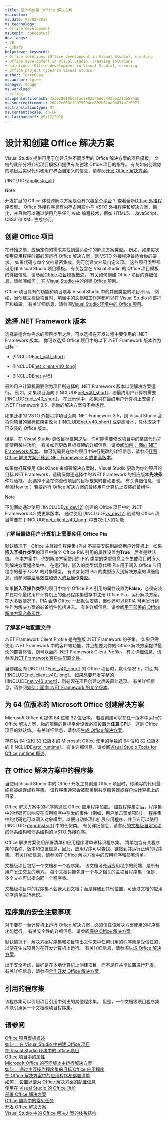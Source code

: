 ```yaml
---
title: 设计和创建 Office 解决方案
ms.custom: ''
ms.date: 02/02/2017
ms.technology:
- office-development
ms.topic: conceptual
dev_langs:
- VB
- CSharp
helpviewer_keywords:
- Office solutions [Office development in Visual Studio], creating
- Office development in Visual Studio, creating solutions
- solutions [Office development in Visual Studio], creating
- Office project types in Visual Studio
author: TerryGLee
ms.author: tglee
manager: douge
ms.workload:
- office
ms.openlocfilehash: 453628910bcafac3882345d63442a6321b557aab
ms.sourcegitcommit: 209c2c068ff0975994ed892b62aa9b834a7f6077
ms.translationtype: MT
ms.contentlocale: zh-CN
ms.lasthandoff: 05/17/2018
---
```

# <a name="design-and-create-office-solutions"></a>设计和创建 Office 解决方案
  Visual Studio 提供可用于创建几种不同类型的 Office 解决方案的项目模板。 文档的此部分将介绍项目模板和提供有关创建 Office 项目的指导。 有关如何创建你的项目后实现代码和用户界面自定义的信息，请参阅[开发 Office 解决方案](../vsto/developing-office-solutions.md)。  
  
 [!INCLUDE[appliesto_all](../vsto/includes/appliesto-all-md.md)]  
  
> [!NOTE]  
>  开发扩展的 Office 体验跨解决方案是否有兴趣[多个平台](https://dev.office.com/add-in-availability)？ 查看全新[Office 外接程序模型](https://dev.office.com/docs/add-ins/overview/office-add-ins)。 Office 外接程序具有内存占用较小与 VSTO 外接程序和解决方案，相比，并且你可以通过使用几乎任何 web 编程技术，例如 HTML5、 JavaScript、 CSS3 和 XML 生成它们。  
  
## <a name="create-office-projects"></a>创建 Office 项目  
 在开始之前，应确定你的需求并找到最适合你的解决方案类型。 例如，如果每次使用应用程序时都必须运行 Office 解决方案，则 VSTO 外接程序最适合你的要求。 如果代码与单个文档紧密集成，则可创建文档级自定义项。 这些项目类型都可用作 Visual Studio 项目模板。 有关包含在 Visual Studio 的 Office 项目模板的详细信息，请参阅[Office 项目模板概述](../vsto/office-project-templates-overview.md)。 有关如何创建 Office 项目的详细信息，请参阅[如何： 在 Visual Studio 中的创建 Office 项目](../vsto/how-to-create-office-projects-in-visual-studio.md)。  
  
 Office 项目具有的功能和项目项与 Visual Studio 中的其他类型的项目不同。 例如，当创建文档级项目时，项目中的文档和工作簿都可以在 Visual Studio 内部打开和编辑。 有关详细信息，请参阅[Visual Studio 环境中的 Office 项目](../vsto/office-projects-in-the-visual-studio-environment.md)。  
  
## <a name="choose-a-net-framework-version"></a>选择.NET Framework 版本  
 选择最适合你需求的项目类型之后，可以选择在开发过程中要使用的 .NET Framework 版本。 你可以选择 Office 项目中的以下 .NET Framework 版本作为目标：  
  
-   [!INCLUDE[net_v40_short](../sharepoint/includes/net-v40-short-md.md)]  
  
-   [!INCLUDE[net_client_v40_long](../vsto/includes/net-client-v40-long-md.md)]  
  
-   [!INCLUDE[net_v45](../vsto/includes/net-v45-md.md)]  
  
 最终用户计算机需要你为项目所选择的 .NET Framework 版本以便解决方案运行。 例如，如果项目面向 [!INCLUDE[net_v40_short](../sharepoint/includes/net-v40-short-md.md)]，则最终用户计算机需要 [!INCLUDE[net_v40_short](../sharepoint/includes/net-v40-short-md.md)]。 在此示例中，如果只在最终用户计算机上安装了 .NET Framework 3.5，则你的解决方案将不会运行。  
  
 如果迁移的 VSTO 外接程序项目面向 .NET Framework 3.5，则 Visual Studio 会将你项目的目标框架更改为 [!INCLUDE[net_v40_short](../sharepoint/includes/net-v40-short-md.md)] 或更高版本，具体取决于已安装的 Office 版本。  
  
 但是，在 Visual Studio 更改目标框架之后，你可能需要修改项目中的某些代码才能使用某些功能。 有关如何更改目标框架的详细信息，请参阅[如何： 面向.NET Framework 版本](../ide/how-to-target-a-version-of-the-dotnet-framework.md)。 你可能需要在你的项目中进行更改的详细信息，请参阅[迁移 Office 解决方案迁移到.NET Framework 4 或更高版本](../vsto/migrating-office-solutions-to-the-dotnet-framework-4-or-later.md)。  
  
 如果你打算使用 ClickOnce 来部署解决方案时，Visual Studio 更改为你的项目的目标.NET Framework，请确保你还选择中的.NET Framework 的相应版本**先决条件**对话框。 此选择不会在你更改项目的目标框架时自动更改。 有关详细信息，请参阅[How to： 若要运行 Office 解决方案的最终用户计算机上安装必备组件](http://msdn.microsoft.com/en-us/74dd2c52-838f-4abf-b2b4-4d7b0c2a0a98)。  
  
> [!NOTE]  
>  不能面向通过使用 [!INCLUDE[vs_dev12](../vsto/includes/vs-dev12-md.md)] 创建的 Office 项目中的 .NET Framework 3.5 或更早版本。 通过使用 [!INCLUDE[vs_dev12](../vsto/includes/vs-dev12-md.md)] 创建的 Office 项目需要在 [!INCLUDE[net_client_v40_long](../vsto/includes/net-client-v40-long-md.md)] 中首次引入的功能  
  
### <a name="understand-when-the-office-pias-are-required-on-end-user-computers"></a>了解当最终用户计算机上需要使用 Office Pia  
 默认情况下，Office 主互操作程序集 (Pia) 不需要安装到最终用户计算机上，如果**嵌入互操作类型**的项目中每个 Office PIA 引用的属性设置为**True**，后者是默认值。 在本方案中，你的解决方案使用的 PIA 类型的类型信息会在生成项目时嵌入到解决方案程序集中。 在运行时，嵌入的类型信息代替 Pia 用于调入 Office 应用程序的基于 COM 的对象模型。 有关如何将 Pia 的类型嵌入到解决方案的详细信息，请参阅[类型等效性和嵌入的互操作类型](/dotnet/framework/interop/type-equivalence-and-embedded-interop-types)。  
  
 如果**嵌入互操作类型**的项目中每个 Office PIA 引用的属性设置为**False**，必须安装并在每个最终用户计算机上的全局程序集缓存中注册 Office Pia，运行解决方案。 在大多数情况下，PIA 会随 Office 一起默认安装，但你还可以将PIA 可再发行组件作为解决方案的必备组件包括进去。 有关详细信息，请参阅[用于部署的 Office 解决方案必备组件](http://msdn.microsoft.com/en-us/9f672809-43a3-40a1-9057-397ce3b5126e)。  
  
### <a name="understand-the-client-profile"></a>了解客户端配置文件  
 .NET Framework Client Profile 是完整版 .NET Framework 的子集。 如果只需使用 .NET Framework 中的客户端功能，并且想要为你的 Office 解决方案提供最快的部署体验，则可以面向 .NET Framework Client Profile。 有关详细信息，请参阅[.NET Framework 客户端配置文件](/dotnet/framework/deployment/client-profile)。  
  
 当创建面向 [!INCLUDE[net_v40_short](../sharepoint/includes/net-v40-short-md.md)] 的 Office 项目时，默认情况下，将面向 [!INCLUDE[net_client_v40_long](../vsto/includes/net-client-v40-long-md.md)]。 如果想要开发完整的 [!INCLUDE[net_v40_short](../sharepoint/includes/net-v40-short-md.md)]，则必须在项目创建之后设置此选项。 有关详细信息，请参阅[如何：面向 .NET Framework 的某个版本](../ide/how-to-target-a-version-of-the-dotnet-framework.md)。  
  
## <a name="create-solutions-for-the-64-bit-edition-of-microsoft-office"></a>为 64 位版本的 Microsoft Office 创建解决方案  
 Microsoft Office 可提供 64 位和 32 位版本。 若要创建可以在任一版本中运行的 Office 解决方案，你的项目的目标平台设置必须设置为**任意 CPU**。 这是 Office 项目的默认值。 有关详细信息，请参阅[生成 Office 解决方案](../vsto/building-office-solutions.md)。  
  
 存在供 64 位和 32 位版本的 Microsoft Office 使用的单独的 64 位和 32 位版本的 [!INCLUDE[vsto_runtime](../vsto/includes/vsto-runtime-md.md)]。 有关详细信息，请参阅[Visual Studio Tools for Office runtime 概述](../vsto/visual-studio-tools-for-office-runtime-overview.md)。  
  
## <a name="assemblies-in-office-solutions"></a>在 Office 解决方案中的程序集  
 当使用 Visual Studio 中的 Office 开发工具创建 Office 项目时，你编写的代码最终将被编译成程序集。 该程序集通常会被部署到共享服务器或客户端计算机上的目录。  
  
 Office 解决方案中的程序集通过 Office 应用程序加载。 加载程序集之后，程序集中的代码可以响应在应用程序中引发的事件（例如，用户单击菜单项时）。 程序集中的代码也可以调入对象模型，以便自动处理和扩展应用程序，并且它可以使用 [!INCLUDE[dnprdnshort](../sharepoint/includes/dnprdnshort-md.md)] 中的任何类。 有关详细信息，请参阅[的文档级自定义项的体系结构](../vsto/architecture-of-document-level-customizations.md)和[体系结构的 VSTO 外接程序](../vsto/architecture-of-vsto-add-ins.md)。  
  
 Office 解决方案使用部署清单和应用程序清单来标识程序集。 清单包含有关程序集的名称、版本和位置信息，因此，应用程序可以查找、链接到并运行正确的程序集。 有关详细信息，请参阅[在 Office 解决方案中的应用程序和部署清单](../vsto/application-and-deployment-manifests-in-office-solutions.md)。  
  
 文档级项目包括一个文档和一个程序集。 该文档可充当应用程序的前端，是所有用户发生交互的地方。 每个文档只能包含一个与之相关的主项目程序集；但是，多个文档可以指向同一个程序集。  
  
 文档级项目中的程序集不会嵌入到文档；而是存储到其他位置，可通过文档的应用程序清单进行标识。  
  
## <a name="security-considerations-for-assemblies"></a>程序集的安全注意事项  
 对于要在一台计算机上运行 Office 解决方案，必须信任该解决方案使用的程序集才能运行。 有关安全性的详细信息，请参阅[保护 Office 解决方案](../vsto/securing-office-solutions.md)。  
  
 默认情况下，解决方案程序集和项目输出文件夹中任何引用的程序集是受信任的，以便在生成项目时在开发计算机上运行。 有关详细信息，请参阅[生成 Office 解决方案](../vsto/building-office-solutions.md)。  
  
 出于安全考虑，最好是在本地计算机上创建项目，而不是在共享位置进行开发。 有关详细信息，请参阅[合作开发 Office 解决方案](../vsto/collaborative-development-of-office-solutions.md)。  
  
## <a name="referenced-assemblies"></a>引用的程序集  
 该程序集可以引用项目引用中列出的其他程序集。 但是，一个文档级项目程序集不能引用另一个文档级项目程序集。  
  
## <a name="see-also"></a>请参阅  
 [Office 项目模板概述](../vsto/office-project-templates-overview.md)   
 [如何： 在 Visual Studio 中创建 Office 项目](../vsto/how-to-create-office-projects-in-visual-studio.md)   
 [在 Visual Studio 环境中的 office 项目](../vsto/office-projects-in-the-visual-studio-environment.md)   
 [Office 项目中的属性](../vsto/properties-in-office-projects.md)   
 [Microsoft Office 的不同版本中运行解决方案](../vsto/running-solutions-in-different-versions-of-microsoft-office.md)   
 [如何： 通过主互操作程序集的目标 Office 应用程序](../vsto/how-to-target-office-applications-through-primary-interop-assemblies.md)   
 [在 Office 解决方案中的应用程序和部署清单](../vsto/application-and-deployment-manifests-in-office-solutions.md)   
 [如何： 设置以便为 Office 解决方案的配置信息](../vsto/how-to-set-up-configuration-information-for-an-office-solution.md)   
 [使用在 Visual Studio 的 Office 功能](../vsto/using-office-functionality-inside-of-visual-studio.md)   
 [部署 Office 解决方案](../vsto/deploying-an-office-solution.md)   
 [Office 编程中的常见任务](../vsto/common-tasks-in-office-programming.md)   
 [开发 Office 解决方案](../vsto/developing-office-solutions.md)   
 [Visual Studio 中的 Office 解决方案的体系结构](../vsto/architecture-of-office-solutions-in-visual-studio.md)  
  
  